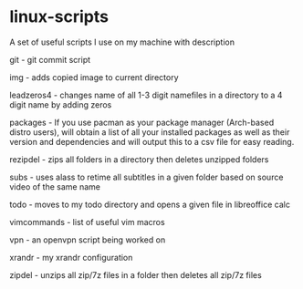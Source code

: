 # linux-scripts
A set of useful scripts I use on my machine with description

git - git commit script

img - adds copied image to current directory

leadzeros4 - changes name of all 1-3 digit namefiles in a directory to a 4 digit name by adding zeros

packages - If you use pacman as your package manager (Arch-based distro users), will obtain a list of 
all your installed packages as well as their version and dependencies and will output this to a csv file
for easy reading.

rezipdel - zips all folders in a directory then deletes unzipped folders

subs - uses alass to retime all subtitles in a given folder based on source video of the same name

todo - moves to my todo directory and opens a given file in libreoffice calc

vimcommands - list of useful vim macros

vpn - an openvpn script being worked on

xrandr - my xrandr configuration

zipdel - unzips all zip/7z files in a folder then deletes all zip/7z files
